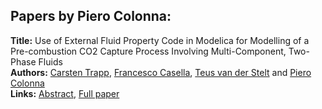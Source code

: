 <h2>Papers by Piero Colonna:</h2>
<p>
<b>Title:</b> Use of External Fluid Property Code in Modelica for Modelling of a Pre-combustion CO2 Capture Process Involving Multi-Component, Two-Phase Fluids<br />
<b>Authors:</b> <a href="../authors/author_313.html">Carsten Trapp</a>, <a href="../authors/author_53.html">Francesco Casella</a>, <a href="../authors/author_319.html">Teus van der Stelt</a> and <a href="../authors/author_60.html">Piero Colonna</a><br />
<b>Links:</b> <a href="../abstracts/abstract_110.pdf">Abstract</a>, <a href="../submissions/ECP140961047_TrappCasellaVandersteltColonna.pdf">Full paper</a>
</p>